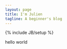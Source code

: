 ```yaml
---
layout: page
title: I'm Julien
tagline: A beginner's blog
---
```

{% include JB/setup %}

hello world
